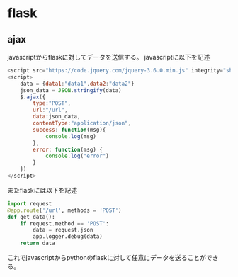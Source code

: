 # flask

## ajax
javascriptからflaskに対してデータを送信する。
javascriptに以下を記述

```javascript
<script src="https://code.jquery.com/jquery-3.6.0.min.js" integrity="sha256-/xUj+3OJU5yExlq6GSYGSHk7tPXikynS7ogEvDej/m4=" crossorigin="anonymous"></script>
<script>
    data = {data1:"data1",data2:"data2"}
    json_data = JSON.stringify(data)
    $.ajax({
        type:"POST",
        url:"/url",
        data:json_data,
        contentType:"application/json",
        success: function(msg){
            console.log(msg)
        },
        error: function(msg) {
            console.log("error")
        }
    })
</script>
```

またflaskには以下を記述

```python
import request
@app.route('/url', methods = 'POST')
def get_data():
    if request.method == 'POST':
        data = request.json
        app.logger.debug(data)
    return data
```

これでjavascriptからpythonのflaskに対して任意にデータを送ることができる。